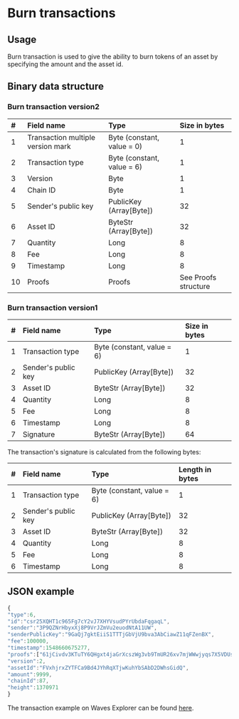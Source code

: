 # Burn transactions

## Usage 

Burn transaction is used to give the ability to burn tokens of an asset by specifying the amount and the asset id.

## Binary data structure 

### Burn transaction version2 

| \# | Field name | Type | Size in bytes |
| :--- | :--- | :--- | :--- |
| 1 | Transaction multiple version mark | Byte \(constant, value = 0\) | 1 |
| 2 | Transaction type | Byte \(constant, value = 6\) | 1 |
| 3 | Version | Byte | 1 |
| 4 | Chain ID | Byte | 1 |
| 5 | Sender's public key | PublicKey \(Array\[Byte\]\) | 32 |
| 6 | Asset ID | ByteStr \(Array\[Byte\]\) | 32 |
| 7 | Quantity | Long | 8 |
| 8 | Fee | Long | 8 |
| 9 | Timestamp | Long | 8 |
| 10 | Proofs | Proofs | See Proofs structure |

### Burn transaction version1 

| \# | Field name | Type | Size in bytes |
| :--- | :--- | :--- | :--- |
| 1 | Transaction type | Byte \(constant, value = 6\) | 1 |
| 2 | Sender's public key | PublicKey \(Array\[Byte\]\) | 32 |
| 3 | Asset ID | ByteStr \(Array\[Byte\]\) | 32 |
| 4 | Quantity | Long | 8 |
| 5 | Fee | Long | 8 |
| 6 | Timestamp | Long | 8 |
| 7 | Signature | ByteStr \(Array\[Byte\]\) | 64 |

The transaction's signature is calculated from the following bytes:

| \# | Field name | Type | Length in bytes |
| :--- | :--- | :--- | :--- |
| 1 | Transaction type | Byte \(constant, value = 6\) | 1 |
| 2 | Sender's public key | PublicKey \(Array\[Byte\]\) | 32 |
| 3 | Asset ID | ByteStr \(Array\[Byte\]\) | 32 |
| 4 | Quantity | Long | 8 |
| 5 | Fee | Long | 8 |
| 6 | Timestamp | Long | 8 |

## JSON example

```js
{
"type":6,
"id":"csr25XQHT1c965Fg7cY2vJ7XHYVsudPYrUbdaFqgaqL",
"sender":"3P9QZNrHbyxXj8P9VrJZmVu2euodNtA11UW",
"senderPublicKey":"9GaQj7gktEiiS1TTTjGbVjU9bva3AbCiawZ11qFZenBX",
"fee":100000,
"timestamp":1548660675277,
"proofs":["61jCivdv3KTuTY6QHgxt4jaGrXcszWg3vb9TmUR26xv7mjWWwjyqs7X5VDUs9c2ksndaPogmdunHDdjWCuG1GGhh"],
"version":2,
"assetId":"FVxhjrxZYTFCa9Bd4JYhRqXTjwKuhYbSAbD2DWhsGidQ",
"amount":9999,
"chainId":87,
"height":1370971
}
```

The transaction example on Waves Explorer can be found [here](https://wavesexplorer.com/tx/csr25XQHT1c965Fg7cY2vJ7XHYVsudPYrUbdaFqgaqL).

